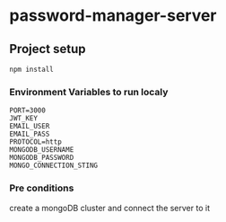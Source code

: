 # password-manager-server

## Project setup
```
npm install
```

### Environment Variables to run localy
```
PORT=3000
JWT_KEY
EMAIL_USER
EMAIL_PASS
PROTOCOL=http
MONGODB_USERNAME
MONGODB_PASSWORD
MONGO_CONNECTION_STING
```

### Pre conditions
create a mongoDB cluster and connect the server to it